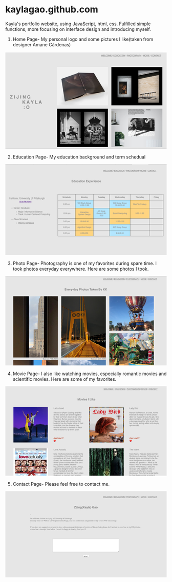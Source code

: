 # kaylagao.github.com
Kayla's portfolio website, using JavaScript, html, css. 
Fulfilled simple functions, more focusing on interface design and introducing myself.

1. Home Page- My personal logo and some pictures I like(taken from designer  Amane Cárdenas)

![alt text](/Image/index.png)

2. Education Page- My education background and term schedual

![alt text](/Image/edupage.png)
 
3. Photo Page- Photography is one of my favorites during spare time. I took photos everyday everywhere. Here are some photos I took.

![alt text](/Image/photopage.png)

4. Movie Page- I also like watching movies, especially romantic movies and scientific movies. Here are some of my favorites.

![alt text](/Image/moviepage.png)

5. Contact Page- Please feel free to contact me.

![alt text](/Image/contactpage.png)
